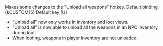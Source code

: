 Makes some changes to the "Unload all weapons" hotkey. 
  Default binding {kCUSTOM15}
  Default key [U]

* "Unload all" now only works in inventory and loot views.
* "Unload all" is now able to unload all the weapons in an NPC inventory during loot.
* When looting, weapons in player inventory are not unloaded.
